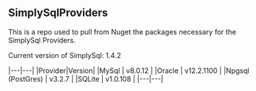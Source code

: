 ## SimplySqlProviders
This is a repo used to pull from Nuget the packages necessary for the SimplySql Providers.

Current version of SimplySql: 1.4.2

|---|---|
|Provider|Version|
|MySql | v8.0.12 |
|Oracle | v12.2.1100 |
|Npgsql (PostGres) | v3.2.7 |
|SQLite | v1.0.108 |
|---|---|
